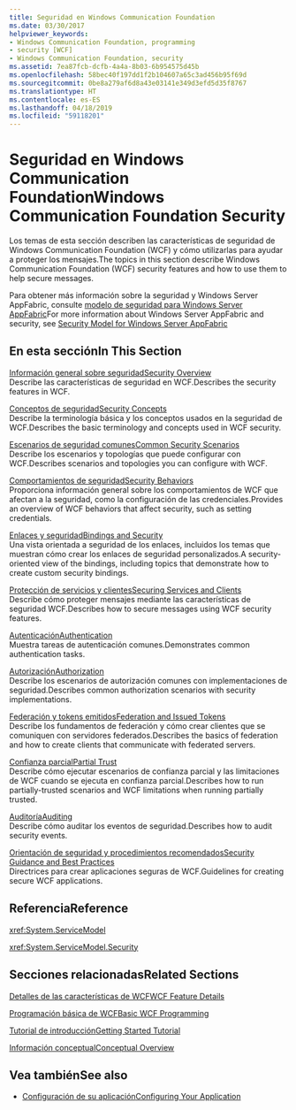```yaml
---
title: Seguridad en Windows Communication Foundation
ms.date: 03/30/2017
helpviewer_keywords:
- Windows Communication Foundation, programming
- security [WCF]
- Windows Communication Foundation, security
ms.assetid: 7ea87fcb-dcfb-4a4a-8b03-6b954575d45b
ms.openlocfilehash: 58bec40f197dd1f2b104607a65c3ad456b95f69d
ms.sourcegitcommit: 0be8a279af6d8a43e03141e349d3efd5d35f8767
ms.translationtype: HT
ms.contentlocale: es-ES
ms.lasthandoff: 04/18/2019
ms.locfileid: "59118201"
---
```

# <a name="windows-communication-foundation-security"></a><span data-ttu-id="38a6e-102">Seguridad en Windows Communication Foundation</span><span class="sxs-lookup"><span data-stu-id="38a6e-102">Windows Communication Foundation Security</span></span>
<span data-ttu-id="38a6e-103">Los temas de esta sección describen las características de seguridad de Windows Communication Foundation (WCF) y cómo utilizarlas para ayudar a proteger los mensajes.</span><span class="sxs-lookup"><span data-stu-id="38a6e-103">The topics in this section describe Windows Communication Foundation (WCF) security features and how to use them to help secure messages.</span></span>  
  
 <span data-ttu-id="38a6e-104">Para obtener más información sobre la seguridad y Windows Server AppFabric, consulte [modelo de seguridad para Windows Server AppFabric](https://go.microsoft.com/fwlink/?LinkID=201279&clcid=0x409)</span><span class="sxs-lookup"><span data-stu-id="38a6e-104">For more information about Windows Server AppFabric and security, see [Security Model for Windows Server AppFabric](https://go.microsoft.com/fwlink/?LinkID=201279&clcid=0x409)</span></span>  
  
## <a name="in-this-section"></a><span data-ttu-id="38a6e-105">En esta sección</span><span class="sxs-lookup"><span data-stu-id="38a6e-105">In This Section</span></span>  
 [<span data-ttu-id="38a6e-106">Información general sobre seguridad</span><span class="sxs-lookup"><span data-stu-id="38a6e-106">Security Overview</span></span>](../../../../docs/framework/wcf/feature-details/security-overview.md)  
 <span data-ttu-id="38a6e-107">Describe las características de seguridad en WCF.</span><span class="sxs-lookup"><span data-stu-id="38a6e-107">Describes the security features in WCF.</span></span>  
  
 [<span data-ttu-id="38a6e-108">Conceptos de seguridad</span><span class="sxs-lookup"><span data-stu-id="38a6e-108">Security Concepts</span></span>](../../../../docs/framework/wcf/feature-details/security-concepts.md)  
 <span data-ttu-id="38a6e-109">Describe la terminología básica y los conceptos usados en la seguridad de WCF.</span><span class="sxs-lookup"><span data-stu-id="38a6e-109">Describes the basic terminology and concepts used in WCF security.</span></span>  
  
 [<span data-ttu-id="38a6e-110">Escenarios de seguridad comunes</span><span class="sxs-lookup"><span data-stu-id="38a6e-110">Common Security Scenarios</span></span>](../../../../docs/framework/wcf/feature-details/common-security-scenarios.md)  
 <span data-ttu-id="38a6e-111">Describe los escenarios y topologías que puede configurar con WCF.</span><span class="sxs-lookup"><span data-stu-id="38a6e-111">Describes scenarios and topologies you can configure with WCF.</span></span>  
  
 [<span data-ttu-id="38a6e-112">Comportamientos de seguridad</span><span class="sxs-lookup"><span data-stu-id="38a6e-112">Security Behaviors</span></span>](../../../../docs/framework/wcf/feature-details/security-behaviors-in-wcf.md)  
 <span data-ttu-id="38a6e-113">Proporciona información general sobre los comportamientos de WCF que afectan a la seguridad, como la configuración de las credenciales.</span><span class="sxs-lookup"><span data-stu-id="38a6e-113">Provides an overview of WCF behaviors that affect security, such as setting credentials.</span></span>  
  
 [<span data-ttu-id="38a6e-114">Enlaces y seguridad</span><span class="sxs-lookup"><span data-stu-id="38a6e-114">Bindings and Security</span></span>](../../../../docs/framework/wcf/feature-details/bindings-and-security.md)  
 <span data-ttu-id="38a6e-115">Una vista orientada a seguridad de los enlaces, incluidos los temas que muestran cómo crear los enlaces de seguridad personalizados.</span><span class="sxs-lookup"><span data-stu-id="38a6e-115">A security-oriented view of the bindings, including topics that demonstrate how to create custom security bindings.</span></span>  
  
 [<span data-ttu-id="38a6e-116">Protección de servicios y clientes</span><span class="sxs-lookup"><span data-stu-id="38a6e-116">Securing Services and Clients</span></span>](../../../../docs/framework/wcf/feature-details/securing-services-and-clients.md)  
 <span data-ttu-id="38a6e-117">Describe cómo proteger mensajes mediante las características de seguridad WCF.</span><span class="sxs-lookup"><span data-stu-id="38a6e-117">Describes how to secure messages using WCF security features.</span></span>  
  
 [<span data-ttu-id="38a6e-118">Autenticación</span><span class="sxs-lookup"><span data-stu-id="38a6e-118">Authentication</span></span>](../../../../docs/framework/wcf/feature-details/authentication-in-wcf.md)  
 <span data-ttu-id="38a6e-119">Muestra tareas de autenticación comunes.</span><span class="sxs-lookup"><span data-stu-id="38a6e-119">Demonstrates common authentication tasks.</span></span>  
  
 [<span data-ttu-id="38a6e-120">Autorización</span><span class="sxs-lookup"><span data-stu-id="38a6e-120">Authorization</span></span>](../../../../docs/framework/wcf/feature-details/authorization-in-wcf.md)  
 <span data-ttu-id="38a6e-121">Describe los escenarios de autorización comunes con implementaciones de seguridad.</span><span class="sxs-lookup"><span data-stu-id="38a6e-121">Describes common authorization scenarios with security implementations.</span></span>  
  
 [<span data-ttu-id="38a6e-122">Federación y tokens emitidos</span><span class="sxs-lookup"><span data-stu-id="38a6e-122">Federation and Issued Tokens</span></span>](../../../../docs/framework/wcf/feature-details/federation-and-issued-tokens.md)  
 <span data-ttu-id="38a6e-123">Describe los fundamentos de federación y cómo crear clientes que se comuniquen con servidores federados.</span><span class="sxs-lookup"><span data-stu-id="38a6e-123">Describes the basics of federation and how to create clients that communicate with federated servers.</span></span>  
  
 [<span data-ttu-id="38a6e-124">Confianza parcial</span><span class="sxs-lookup"><span data-stu-id="38a6e-124">Partial Trust</span></span>](../../../../docs/framework/wcf/feature-details/partial-trust.md)  
 <span data-ttu-id="38a6e-125">Describe cómo ejecutar escenarios de confianza parcial y las limitaciones de WCF cuando se ejecuta en confianza parcial.</span><span class="sxs-lookup"><span data-stu-id="38a6e-125">Describes how to run partially-trusted scenarios and WCF limitations when running partially trusted.</span></span>  
  
 [<span data-ttu-id="38a6e-126">Auditoría</span><span class="sxs-lookup"><span data-stu-id="38a6e-126">Auditing</span></span>](../../../../docs/framework/wcf/feature-details/auditing-security-events.md)  
 <span data-ttu-id="38a6e-127">Describe cómo auditar los eventos de seguridad.</span><span class="sxs-lookup"><span data-stu-id="38a6e-127">Describes how to audit security events.</span></span>  
  
 [<span data-ttu-id="38a6e-128">Orientación de seguridad y procedimientos recomendados</span><span class="sxs-lookup"><span data-stu-id="38a6e-128">Security Guidance and Best Practices</span></span>](../../../../docs/framework/wcf/feature-details/security-guidance-and-best-practices.md)  
 <span data-ttu-id="38a6e-129">Directrices para crear aplicaciones seguras de WCF.</span><span class="sxs-lookup"><span data-stu-id="38a6e-129">Guidelines for creating secure WCF applications.</span></span>  
  
## <a name="reference"></a><span data-ttu-id="38a6e-130">Referencia</span><span class="sxs-lookup"><span data-stu-id="38a6e-130">Reference</span></span>  
 <xref:System.ServiceModel>  
  
 <xref:System.ServiceModel.Security>  
  
## <a name="related-sections"></a><span data-ttu-id="38a6e-131">Secciones relacionadas</span><span class="sxs-lookup"><span data-stu-id="38a6e-131">Related Sections</span></span>  
 [<span data-ttu-id="38a6e-132">Detalles de las características de WCF</span><span class="sxs-lookup"><span data-stu-id="38a6e-132">WCF Feature Details</span></span>](../../../../docs/framework/wcf/feature-details/index.md)  
  
 [<span data-ttu-id="38a6e-133">Programación básica de WCF</span><span class="sxs-lookup"><span data-stu-id="38a6e-133">Basic WCF Programming</span></span>](../../../../docs/framework/wcf/basic-wcf-programming.md)  
  
 [<span data-ttu-id="38a6e-134">Tutorial de introducción</span><span class="sxs-lookup"><span data-stu-id="38a6e-134">Getting Started Tutorial</span></span>](../../../../docs/framework/wcf/getting-started-tutorial.md)  
  
 [<span data-ttu-id="38a6e-135">Información conceptual</span><span class="sxs-lookup"><span data-stu-id="38a6e-135">Conceptual Overview</span></span>](../../../../docs/framework/wcf/conceptual-overview.md)  
  
## <a name="see-also"></a><span data-ttu-id="38a6e-136">Vea también</span><span class="sxs-lookup"><span data-stu-id="38a6e-136">See also</span></span>

- [<span data-ttu-id="38a6e-137">Configuración de su aplicación</span><span class="sxs-lookup"><span data-stu-id="38a6e-137">Configuring Your Application</span></span>](../../../../docs/framework/wcf/diagnostics/configuring-your-application.md)
